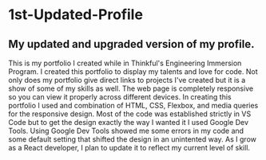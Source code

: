 # 1st-Updated-Profile
## My updated and upgraded version of my profile.

This is my portfolio I created while in Thinkful's Engineering Immersion Program. I created this portfolio to display my talents and love for code. Not only does my portfolio give direct links to projects I've created but it is a show of some of my skills as well. The web page is completely responsive so you can view it properly across different devices. In creating this portfolio I used and combination of HTML, CSS, Flexbox, and media queries for the responsive design. Most of the code was established strictly in VS Code but to get the design exactly the way I wanted it I used Google Dev Tools. Using Google Dev Tools showed me some errors in my code and some default setting that shifted the design in an unintented way. As I grow as a React developer, I plan to update it to reflect my current level of skill.
